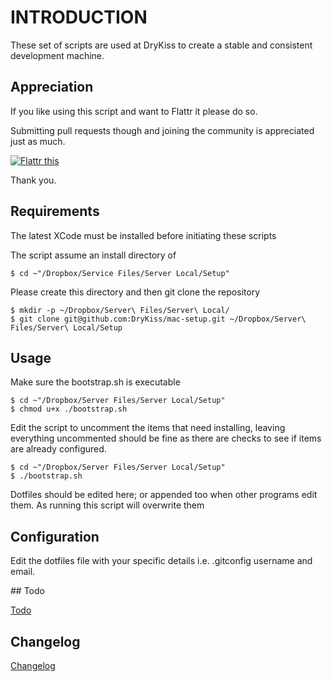 # INTRODUCTION

These set of scripts are used at DryKiss to create a stable and consistent
development machine.

## Appreciation

If you like using this script and want to Flattr it please do so.

Submitting pull requests though and joining the community is appreciated just as much.

[![Flattr this][2]][1]

[1]: https://flattr.com/submit/auto?user_id=drykiss&url=https://github.com/DryKiss/mac-setup&title=Mac+OSX+Development+Scripts&language=English&tags=github,bash,mac,osx,development&category=software
[2]: http://api.flattr.com/button/flattr-badge-large.png

Thank you.

## Requirements

The latest XCode must be installed before initiating these scripts

The script assume an install directory of

    $ cd ~"/Dropbox/Service Files/Server Local/Setup"

Please create this directory and then git clone the repository

    $ mkdir -p ~/Dropbox/Server\ Files/Server\ Local/
    $ git clone git@github.com:DryKiss/mac-setup.git ~/Dropbox/Server\ Files/Server\ Local/Setup

## Usage

Make sure the bootstrap.sh is executable

    $ cd ~"/Dropbox/Server Files/Server Local/Setup"
    $ chmod u+x ./bootstrap.sh

Edit the script to uncomment the items that need installing, leaving everything
uncommented should be fine as there are checks to see if items are already configured.

    $ cd ~"/Dropbox/Server Files/Server Local/Setup"
    $ ./bootstrap.sh

Dotfiles should be edited here; or appended too when other programs edit them.
As running this script will overwrite them

## Configuration

Edit the dotfiles file with your specific details i.e. .gitconfig username and email.

## Todo

[Todo](TODO.md)

## Changelog

[Changelog](CHANGELOG.md)
